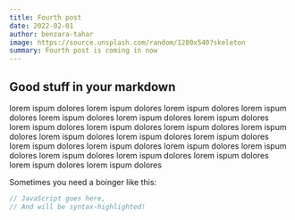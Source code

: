 ```yaml
---
title: Fourth post
date: 2022-02-01
author: benzara-tahar
image: https://source.unsplash.com/random/1280x540?skeleton
summary: Fourth post is coming in now
---
```


## Good stuff in your markdown

lorem ispum dolores lorem ispum dolores lorem ispum dolores lorem ispum dolores lorem ispum dolores lorem ispum dolores lorem ispum dolores lorem ispum dolores lorem ispum dolores lorem ispum dolores lorem ispum dolores lorem ispum dolores lorem ispum dolores lorem ispum dolores lorem ispum dolores lorem ispum dolores lorem ispum dolores lorem ispum dolores lorem ispum dolores lorem ispum dolores lorem ispum dolores lorem ispum dolores lorem ispum dolores 

Sometimes you need a boinger like this:

```js
// JavaScript goes here,
// And will be syntax-highlighted!
```